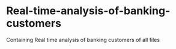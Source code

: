 # Real-time-analysis-of-banking-customers
Containing Real time analysis of banking customers of all files
